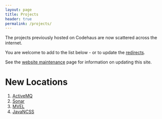 ```yaml
---
layout: page
title: Projects
header: true
permalink: /projects/
---
```




The projects previously hosted on Codehaus are now scattered across the internet.

You are welcome to add to the list below - or to update the <a href='/mechanics/redirects/'>redirects</a>.

See the <a href='/mechanics/website'>website maintenance</a> page for information on updating this site.

# New Locations

1. <a href='https://activemq.apache.org/'>ActiveMQ</a>
1. <a href='http://sonarqube.org/'>Sonar</a>
1. <a href='https://github.com/mvel/mvel'>MVEL</a>
1. <a href='https://github.com/JavaNCSS'>JavaNCSS</a>

